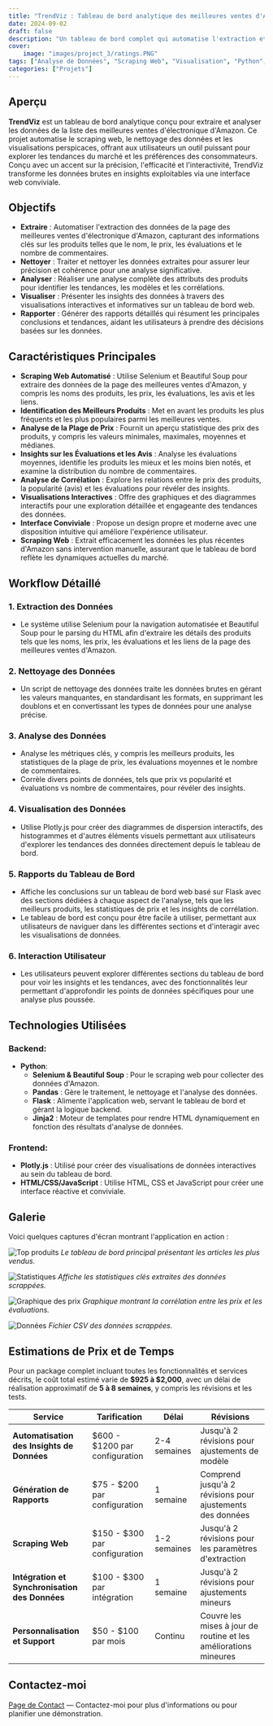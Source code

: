 ```yaml
---
title: "TrendViz : Tableau de bord analytique des meilleures ventes d'Amazon"
date: 2024-09-02
draft: false
description: "Un tableau de bord complet qui automatise l'extraction et l'analyse des données des meilleures ventes d'électronique sur Amazon, offrant des insights précieux grâce à des visualisations interactives et des rapports détaillés."
cover:
    image: "images/project_3/ratings.PNG"
tags: ["Analyse de Données", "Scraping Web", "Visualisation", "Python", "Flask", "Plotly"]
categories: ["Projets"]
---
```


## Aperçu

**TrendViz** est un tableau de bord analytique conçu pour extraire et analyser les données de la liste des meilleures ventes d'électronique d'Amazon. Ce projet automatise le scraping web, le nettoyage des données et les visualisations perspicaces, offrant aux utilisateurs un outil puissant pour explorer les tendances du marché et les préférences des consommateurs. Conçu avec un accent sur la précision, l'efficacité et l'interactivité, TrendViz transforme les données brutes en insights exploitables via une interface web conviviale.

## Objectifs

- **Extraire** : Automatiser l'extraction des données de la page des meilleures ventes d'électronique d'Amazon, capturant des informations clés sur les produits telles que le nom, le prix, les évaluations et le nombre de commentaires.
- **Nettoyer** : Traiter et nettoyer les données extraites pour assurer leur précision et cohérence pour une analyse significative.
- **Analyser** : Réaliser une analyse complète des attributs des produits pour identifier les tendances, les modèles et les corrélations.
- **Visualiser** : Présenter les insights des données à travers des visualisations interactives et informatives sur un tableau de bord web.
- **Rapporter** : Générer des rapports détaillés qui résument les principales conclusions et tendances, aidant les utilisateurs à prendre des décisions basées sur les données.

## Caractéristiques Principales

- **Scraping Web Automatisé** : Utilise Selenium et Beautiful Soup pour extraire des données de la page des meilleures ventes d'Amazon, y compris les noms des produits, les prix, les évaluations, les avis et les liens.
- **Identification des Meilleurs Produits** : Met en avant les produits les plus fréquents et les plus populaires parmi les meilleures ventes.
- **Analyse de la Plage de Prix** : Fournit un aperçu statistique des prix des produits, y compris les valeurs minimales, maximales, moyennes et médianes.
- **Insights sur les Évaluations et les Avis** : Analyse les évaluations moyennes, identifie les produits les mieux et les moins bien notés, et examine la distribution du nombre de commentaires.
- **Analyse de Corrélation** : Explore les relations entre le prix des produits, la popularité (avis) et les évaluations pour révéler des insights.
- **Visualisations Interactives** : Offre des graphiques et des diagrammes interactifs pour une exploration détaillée et engageante des tendances des données.
- **Interface Conviviale** : Propose un design propre et moderne avec une disposition intuitive qui améliore l'expérience utilisateur.
- **Scraping Web** : Extrait efficacement les données les plus récentes d'Amazon sans intervention manuelle, assurant que le tableau de bord reflète les dynamiques actuelles du marché.

## Workflow Détaillé

### 1. **Extraction des Données**
- Le système utilise Selenium pour la navigation automatisée et Beautiful Soup pour le parsing du HTML afin d'extraire les détails des produits tels que les noms, les prix, les évaluations et les liens de la page des meilleures ventes d'Amazon.

### 2. **Nettoyage des Données**
- Un script de nettoyage des données traite les données brutes en gérant les valeurs manquantes, en standardisant les formats, en supprimant les doublons et en convertissant les types de données pour une analyse précise.

### 3. **Analyse des Données**
- Analyse les métriques clés, y compris les meilleurs produits, les statistiques de la plage de prix, les évaluations moyennes et le nombre de commentaires.
- Corrèle divers points de données, tels que prix vs popularité et évaluations vs nombre de commentaires, pour révéler des insights.

### 4. **Visualisation des Données**
- Utilise Plotly.js pour créer des diagrammes de dispersion interactifs, des histogrammes et d'autres éléments visuels permettant aux utilisateurs d'explorer les tendances des données directement depuis le tableau de bord.

### 5. **Rapports du Tableau de Bord**
- Affiche les conclusions sur un tableau de bord web basé sur Flask avec des sections dédiées à chaque aspect de l'analyse, tels que les meilleurs produits, les statistiques de prix et les insights de corrélation.
- Le tableau de bord est conçu pour être facile à utiliser, permettant aux utilisateurs de naviguer dans les différentes sections et d'interagir avec les visualisations de données.

### 6. **Interaction Utilisateur**
- Les utilisateurs peuvent explorer différentes sections du tableau de bord pour voir les insights et les tendances, avec des fonctionnalités leur permettant d'approfondir les points de données spécifiques pour une analyse plus poussée.

## Technologies Utilisées

### Backend:
- **Python**:
  - **Selenium & Beautiful Soup** : Pour le scraping web pour collecter des données d'Amazon.
  - **Pandas** : Gère le traitement, le nettoyage et l'analyse des données.
  - **Flask** : Alimente l'application web, servant le tableau de bord et gérant la logique backend.
  - **Jinja2** : Moteur de templates pour rendre HTML dynamiquement en fonction des résultats d'analyse de données.

### Frontend:
- **Plotly.js** : Utilisé pour créer des visualisations de données interactives au sein du tableau de bord.
- **HTML/CSS/JavaScript** : Utilise HTML, CSS et JavaScript pour créer une interface réactive et conviviale.

## Galerie

Voici quelques captures d'écran montrant l'application en action :

![Top produits](/images/project_3/top.PNG)
*Le tableau de bord principal présentant les articles les plus vendus.*

![Statistiques](/images/project_3/stats.PNG)
*Affiche les statistiques clés extraites des données scrappées.*

![Graphique des prix](/images/project_3/pricings.png)
*Graphique montrant la corrélation entre les prix et les évaluations.*

![Données](/images/project_3/data.png)
*Fichier CSV des données scrappées.*

## Estimations de Prix et de Temps

Pour un package complet incluant toutes les fonctionnalités et services décrits, le coût total estimé varie de **$925 à $2,000**, avec un délai de réalisation approximatif de **5 à 8 semaines**, y compris les révisions et les tests.

| Service                              | Tarification              | Délai       | Révisions                                      |
|--------------------------------------|---------------------------|-------------|------------------------------------------------|
| **Automatisation des Insights de Données**         | $600 - $1200 par configuration   | 2-4 semaines   | Jusqu'à 2 révisions pour ajustements de modèle        |
| **Génération de Rapports**                | $75 - $200 par configuration     | 1 semaine      | Comprend jusqu'à 2 révisions pour ajustements des données|
| **Scraping Web**                     | $150 - $300 par configuration    | 1-2 semaines   | Jusqu'à 2 révisions pour les paramètres d'extraction    |
| **Intégration et Synchronisation des Données** | $100 - $300 par intégration | 1 semaine | Jusqu'à 2 révisions pour ajustements mineurs       |
| **Personnalisation et Support**        | $50 - $100 par mois     | Continu     | Couvre les mises à jour de routine et les améliorations mineures |

## Contactez-moi

[Page de Contact](../../contact) — Contactez-moi pour plus d'informations ou pour planifier une démonstration.
